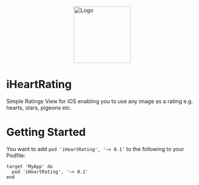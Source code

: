 <img src="https://raw.github.com/garethpaul/iheartrating/master/assets/logo.png" alt="Logo" width="150" style="display:block; margin-left: auto;margin-right: auto"/>

# iHeartRating
Simple Ratings View for iOS enabling you to use any image as a rating e.g. hearts, stars, pigeons etc.

# Getting Started
You want to add `pod 'iHeartRating', '~> 0.1'` to the following to your Podfile:

```
target 'MyApp' do
  pod 'iHeartRating', '~> 0.1'
end
```
